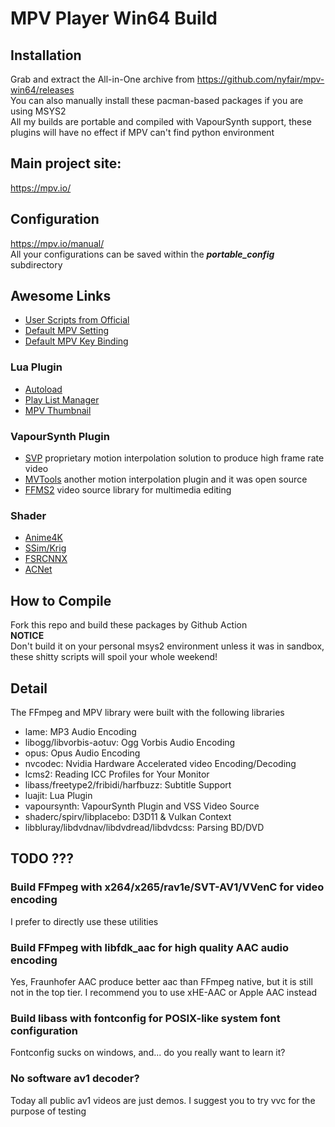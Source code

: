 # MPV Player Win64 Build

## Installation
Grab and extract the All-in-One archive from <https://github.com/nyfair/mpv-win64/releases>  
You can also manually install these pacman-based packages if you are using MSYS2  
All my builds are portable and compiled with VapourSynth support, these plugins will have no effect if MPV can't find python environment

## Main project site:
<https://mpv.io/>

## Configuration
<https://mpv.io/manual/>  
All your configurations can be saved within the ***portable_config*** subdirectory

## Awesome Links
- [User Scripts from Official](https://github.com/mpv-player/mpv/wiki/User-Scripts)
- [Default MPV Setting](https://github.com/mpv-player/mpv/blob/master/etc/mpv.conf)
- [Default MPV Key Binding](https://github.com/mpv-player/mpv/blob/master/etc/input.conf)
### Lua Plugin
- [Autoload](https://github.com/mpv-player/mpv/blob/master/TOOLS/lua/autoload.lua)
- [Play List Manager](https://github.com/jonniek/mpv-playlistmanager)
- [MPV Thumbnail](https://github.com/TheAMM/mpv_thumbnail_script)
### VapourSynth Plugin
- [SVP](https://www.svp-team.com) proprietary motion interpolation solution to produce high frame rate video
- [MVTools](https://github.com/dubhater/vapoursynth-mvtools) another motion interpolation plugin and it was open source
- [FFMS2](https://github.com/FFMS/ffms2) video source library for multimedia editing
### Shader
- [Anime4K](https://bloc97.github.io/Anime4K/)
- [SSim/Krig](https://gist.github.com/igv)
- [FSRCNNX](https://github.com/igv/FSRCNN-TensorFlow/releases)
- [ACNet](https://github.com/TianZerL/ACNetGLSL/releases)

## How to Compile
Fork this repo and build these packages by Github Action  
**NOTICE**  
Don't build it on your personal msys2 environment unless it was in sandbox, these shitty scripts will spoil your whole weekend!

## Detail
The FFmpeg and MPV library were built with the following libraries
- lame: MP3 Audio Encoding
- libogg/libvorbis-aotuv: Ogg Vorbis Audio Encoding
- opus: Opus Audio Encoding
- nvcodec: Nvidia Hardware Accelerated video Encoding/Decoding
- lcms2: Reading ICC Profiles for Your Monitor
- libass/freetype2/fribidi/harfbuzz: Subtitle Support
- luajit: Lua Plugin
- vapoursynth: VapourSynth Plugin and VSS Video Source
- shaderc/spirv/libplacebo: D3D11 & Vulkan Context
- libbluray/libdvdnav/libdvdread/libdvdcss: Parsing BD/DVD

## TODO ???
### Build FFmpeg with x264/x265/rav1e/SVT-AV1/VVenC for video encoding
I prefer to directly use these utilities
### Build FFmpeg with libfdk_aac for high quality AAC audio encoding
Yes, Fraunhofer AAC produce better aac than FFmpeg native, but it is still not in the top tier. I recommend you to use xHE-AAC or Apple AAC instead
### Build libass with fontconfig for POSIX-like system font configuration
Fontconfig sucks on windows, and... do you really want to learn it?
### No software av1 decoder?
Today all public av1 videos are just demos. I suggest you to try vvc for the purpose of testing
